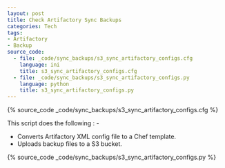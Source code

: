 ```yaml
---
layout: post
title: Check Artifactory Sync Backups
categories: Tech
tags:
- Artifactory
- Backup
source_code:
  - file: _code/sync_backups/s3_sync_artifactory_configs.cfg
    language: ini
    title: s3_sync_artifactory_configs.cfg
  - file: _code/sync_backups/s3_sync_artifactory_configs.py
    language: python
    title: s3_sync_artifactory_configs.py
---
```


{% source_code _code/sync_backups/s3_sync_artifactory_configs.cfg %}

This script does the following : -

- Converts Artifactory XML config file to a Chef template.
- Uploads backup files to a S3 bucket.

{% source_code _code/sync_backups/s3_sync_artifactory_configs.py %}
